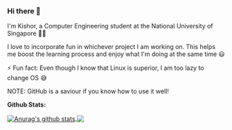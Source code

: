 ### Hi there 👋

I'm Kishor, a Computer Engineering student at the National University of Singapore 👨‍🎓

I love to incorporate fun in whichever project I am working on. This helps me boost the learning process and enjoy what I'm doing at the same time 😃

⚡ Fun fact: Even though I know that Linux is superior, I am too lazy to change OS 😅

NOTE: GitHub is a saviour if you know how to use it well!

**Github Stats:**

<a href="https://github.com/anuraghazra/github-readme-stats">
  <img align="center" src="https://github-readme-stats.vercel.app/api?username=KishorKumar11&show_icons=true&include_all_commits=true&theme=blueberry" alt="Anurag's github stats" />
</a>
<a href="https://github.com/anuraghazra/github-readme-stats">
  <img align="center" src="https://github-readme-stats.vercel.app/api/top-langs/?username=KishorKumar11&theme=blueberry" />
</a>
